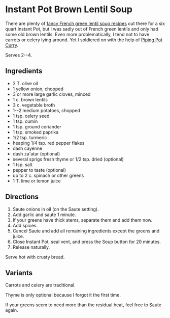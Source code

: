 # Instant Pot Brown Lentil Soup

There are plenty of [fancy French green lentil soup recipes](https://www.thespruceeats.com/instant-pot-lentil-soup-4782599) out there for a six quart Instant Pot, but I was sadly out of French green lentils and only had some old brown lentils.  Even more problematically, I tend not to have carrots or celery lying around.  Yet I soldiered on with the help of [Piping Pot Curry](https://pipingpotcurry.com/brown-lentil-soup-pressure-cooker/).

Serves 2--4.

## Ingredients

* 2 T. olive oil
* 1 yellow onion, chopped
* 3 or more large garlic cloves, minced
* 1 c. brown lentils
* 3 c. vegetable broth
* 1--2 medium potatoes, chopped
* 1 tsp. celery seed
* 1 tsp. cumin
* 1 tsp. ground coriander
* 1 tsp. smoked paprika
* 1/2 tsp. turmeric
* heaping 1/4 tsp. red pepper flakes
* dash cayenne
* dash za'atar (optional)
* several sprigs fresh thyme or 1/2 tsp. dried (optional)
* 1 tsp. salt
* pepper to taste (optional)
* up to 2 c. spinach or other greens
* 1 T. lime or lemon juice

## Directions

1. Saute onions in oil (on the Saute setting).
2. Add garlic and saute 1 minute.
3. If your greens have thick stems, separate them and add them now.
4. Add spices.
5. Cancel Saute and add all remaining ingredients except the greens and juice.
5. Close Instant Pot, seal vent, and press the Soup button for 20 minutes.
6. Release naturally. 

Serve hot with crusty bread.

## Variants

Carrots and celery are traditional.

Thyme is only optional because I forgot it the first time.

If your greens seem to need more than the residual heat, feel free to Saute again.
